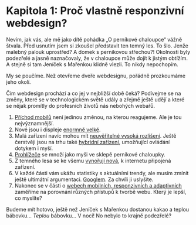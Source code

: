 # Kapitola 1: Proč vlastně responzivní webdesign?

Nevím, jak vás, ale mě jako dítě pohádka „O perníkové chaloupce“ vážně štvala. Před usnutím jsem si zkoušel představit ten temný les. To šlo. Jenže malebný palouk uprostřed? A domek s perníkovou střechou?! Okolnosti byly podezřelé a jasně naznačovaly, že v chaloupce může dojít k jistým obtížím. A stejně si tam Jeníček s Mařenkou klidně vlezli. To nikdy nepochopím.

My se poučíme. Než otevřeme dveře webdesignu, pořádně prozkoumáme jeho okolí.

Čím webdesign prochází a co jej v nejbližší době čeká? Podívejme se na změny, které se v technologickém světě udály a zřejmě ještě udějí a které se nějak promítly do profesních životů nás nebohých webařů.

1. [Příchod mobilů](zmeny-mobily.md) není jedinou změnou, na kterou reagujeme. Ale je tou nejvýznamnější. 
2. Nové jsou i displeje [enormně velké](zmeny-velke-displeje.md). 
3. Malá zařízení navíc mohou mít [neuvěřitelné vysoká rozlišení](zmeny-css-pixel.md). Ještě čerstvěji jsou na trhu také [hybridní zařízení](zmeny-hybridy.md), umožňující ovládání dotykem i myší. 
4. [Prohlížeče](zmeny-prohlizece.md) se množí jako myši ve sklepě perníkové chaloupky. 
5. Z temného lesa se ke všemu [vynořují nová](budoucnost.md), k internetu připojená zařízení.
6. V každé části vám ukážu statistiky s aktuálními trendy, ale musím zmínit ještě ultimátní argumentaci. [Googlem](argument-googlem.md). Za chvíli ji uslyšíte.
7. Nakonec se v části o [webech mobilních, responzivních a adaptivních](mobilni-responzivni-adaptivni.md) zaměříme na porovnání různých přístupů k tvorbě webu. Který je lepší, co myslíte?

Budeme mít hotovo, ještě než Jeníček s Mařenkou dostanou kakao a teplou bábovku… *Teplou* bábovku… V noci! No nebylo to krajně podezřelé?
